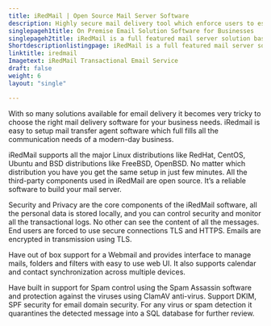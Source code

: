 ```yaml
---
title: iRedMail | Open Source Mail Server Software
description: Highly secure mail delivery tool which enforce users to establish connections by secure protocols like POP3, IMAP, and SMTP over TLS and webmail with HTTPS
singlepageh1title: On Premise Email Solution Software for Businesses
singlepageh2title: iRedMail is a full featured mail server solution based on Postfix. It works on various Linux distributions. You can setup your own mail server in few minutes.
Shortdescriptionlistingpage: iRedMail is a full featured mail server solution based on Postfix. It works on various Linux distributions. You can setup your own mail server in few minutes.
linktitle: iredmail
Imagetext: iRedMail Transactional Email Service 
draft: false
weight: 6
layout: "single"

---
```


With so many solutions available for email delivery it becomes very tricky to choose the right mail delivery software for your business needs. iRedmail is easy to setup mail transfer agent software which full fills all the communication needs of a modern-day business.

iRedMail supports all the major Linux distributions like RedHat, CentOS, Ubuntu and BSD distributions like FreeBSD, OpenBSD. No matter which distribution you have you get the same setup in just few minutes. All the third-party components used in iRedMail are open source. It’s a reliable software to build your mail server.

Security and Privacy are the core components of the iRedMail software, all the personal data is stored locally, and you can control security and monitor all the transactional logs. No other can see the content of all the messages. End users are forced to use secure connections TLS and HTTPS. Emails are encrypted in transmission using TLS.

Have out of box support for a Webmail and provides interface to manage mails, folders and filters with easy to use web UI. It also supports calendar and contact synchronization across multiple devices.

Have built in support for Spam control using the Spam Assassin software and protection against the viruses using ClamAV anti-virus. Support DKIM, SPF security for email domain security. For any virus or spam detection it quarantines the detected message into a SQL database for further review.